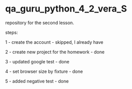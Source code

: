 # qa_guru_python_4_2_vera_S
repository for the second lesson.

steps:

1 - create the account - skipped, I already have

2 - create new project for the homework - done

3 - updated google test - done

4 - set browser size by fixture - done

5 - added negative test - done